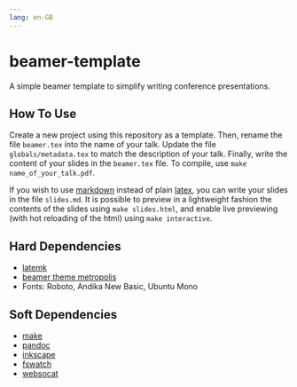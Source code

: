 ```yaml
---
lang: en-GB
---
```


# beamer-template

A simple beamer template to simplify writing conference presentations.

## How To Use

Create a new project using this repository as a template. Then, rename the file
`beamer.tex` into the name of your talk. Update the file `globals/metadata.tex`
to match the description of your talk. Finally, write the content of your
slides in the `beamer.tex` file. To compile, use `make name_of_your_talk.pdf`.

If you wish to use [markdown] instead of plain [latex], you can write your
slides in the file `slides.md`. It is possible to preview in a lightweight
fashion the contents of the slides using `make slides.html`, and enable live
previewing (with hot reloading of the html) using `make interactive`.

[markdown]: https://en.wikipedia.org/wiki/Markdown
[latex]: https://en.wikipedia.org/wiki/LaTeX

## Hard Dependencies

- [latemk](https://ctan.org/pkg/latexmk?lang=en)
- [beamer theme metropolis](https://ctan.org/pkg/beamertheme-metropolis)
- Fonts: Roboto, Andika New Basic, Ubuntu Mono

## Soft Dependencies

- [make](https://en.wikipedia.org/wiki/Make)
- [pandoc](https://pandoc.org) 
- [inkscape](https://inkscape.org)
- [fswatch](https://emcrisostomo.github.io/fswatch/)
- [websocat](https://github.com/vi/websocat)
